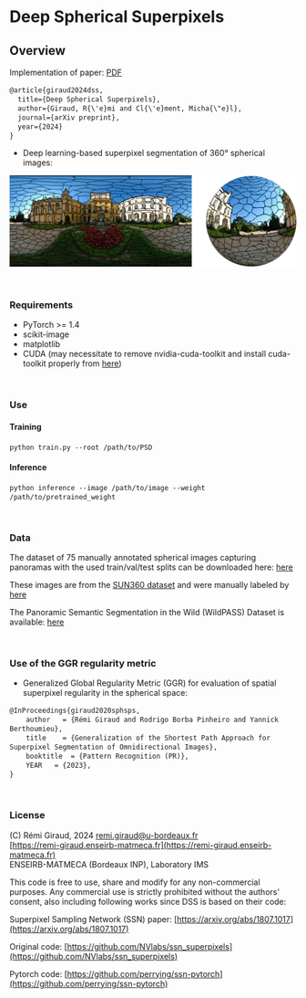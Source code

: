 # Deep Spherical Superpixels

## Overview

Implementation of paper:   [PDF]()
```
@article{giraud2024dss,
  title={Deep Spherical Superpixels},
  author={Giraud, R{\'e}mi and Cl{\'e}ment, Micha{\"e}l},
  journal={arXiv preprint},
  year={2024}
}
```

- Deep learning-based superpixel segmentation of 360° spherical images: 

![image](./Figures/dss_example.png)

<br />

### Requirements

- PyTorch >= 1.4
- scikit-image
- matplotlib
- CUDA (may necessitate to remove nvidia-cuda-toolkit and install cuda-toolkit properly from [here](https://developer.nvidia.com/cuda-toolkit))

<br />

### Use
#### Training
```
python train.py --root /path/to/PSD
```

#### Inference
```
python inference --image /path/to/image --weight /path/to/pretrained_weight
```


<br />

### Data

The dataset of 75 manually annotated spherical images capturing panoramas with the used train/val/test splits can be downloaded here:
[here](https://remi-giraud.enseirb-matmeca.fr/PSD.zip)

These images are from the [SUN360 dataset](https://vision.princeton.edu/projects/2012/SUN360/data/)  and were manually labeled by [here](https://github.com/tdsuper/SphericalSuperpixels) 

The Panoramic Semantic Segmentation in the Wild (WildPASS) Dataset is available:
[here](https://github.com/elnino9ykl/WildPASS)


<br />

### Use of the GGR regularity metric 

- Generalized Global Regularity Metric (GGR) for evaluation of spatial superpixel regularity in the spherical space:
```
@InProceedings{giraud2020sphsps,
    author   = {Rémi Giraud and Rodrigo Borba Pinheiro and Yannick Berthoumieu},
    title    = {Generalization of the Shortest Path Approach for Superpixel Segmentation of Omnidirectional Images},
    booktitle  = {Pattern Recognition (PR)},
    YEAR   = {2023},
}
```

<br />

### License

(C) Rémi Giraud, 2024 
remi.giraud@u-bordeaux.fr  
[https://remi-giraud.enseirb-matmeca.fr](https://remi-giraud.enseirb-matmeca.fr)  
ENSEIRB-MATMECA (Bordeaux INP), Laboratory IMS

This code is free to use, share and modify for any non-commercial purposes.
Any commercial use is strictly prohibited without the authors' consent, also including following works since DSS is based on their code:

Superpixel Sampling Network (SSN) paper: [https://arxiv.org/abs/1807.1017](https://arxiv.org/abs/1807.1017)

Original code: [https://github.com/NVlabs/ssn_superpixels](https://github.com/NVlabs/ssn_superpixels)

Pytorch code: [https://github.com/perrying/ssn-pytorch](https://github.com/perrying/ssn-pytorch)


